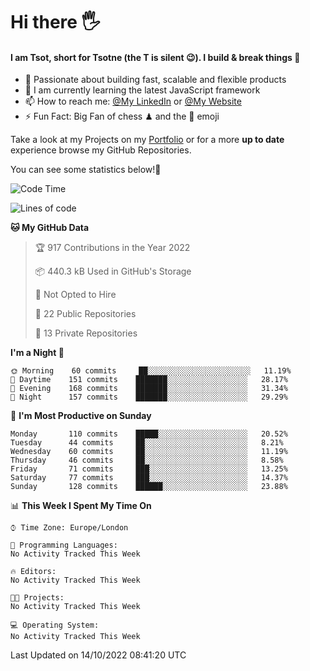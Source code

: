 # Hi there :raised_hand_with_fingers_splayed:
#### I am Tsot, short for Tsotne (the T is silent :wink:). I build & break things :space_invader:
- :telescope: Passionate about building fast, scalable and flexible products
- :seedling: I am currently learning the latest JavaScript framework 
- :mailbox: How to reach me: [@My LinkedIn](https://www.linkedin.com/in/tsotne-gvadzabia/) or [@My Website](https://tsotne.co.uk/contact)
- :zap: Fun Fact: Big Fan of chess ♟ and the 👾 emoji

Take a look at my Projects on my [Portfolio](https://tsotne.co.uk/) or for a more **up to date** experience browse my GitHub Repositories.

You can see some statistics below!:space_invader:
<!--START_SECTION:waka-->
![Code Time](http://img.shields.io/badge/Code%20Time-761%20hrs%202%20mins-blue)

![Lines of code](https://img.shields.io/badge/From%20Hello%20World%20I%27ve%20Written-624%20Thousand%20lines%20of%20code-blue)

**🐱 My GitHub Data** 

> 🏆 917 Contributions in the Year 2022
 > 
> 📦 440.3 kB Used in GitHub's Storage 
 > 
> 🚫 Not Opted to Hire
 > 
> 📜 22 Public Repositories 
 > 
> 🔑 13 Private Repositories  
 > 
**I'm a Night 🦉** 

```text
🌞 Morning    60 commits     ██░░░░░░░░░░░░░░░░░░░░░░░   11.19% 
🌆 Daytime    151 commits    ███████░░░░░░░░░░░░░░░░░░   28.17% 
🌃 Evening    168 commits    ███████░░░░░░░░░░░░░░░░░░   31.34% 
🌙 Night      157 commits    ███████░░░░░░░░░░░░░░░░░░   29.29%

```
📅 **I'm Most Productive on Sunday** 

```text
Monday       110 commits    █████░░░░░░░░░░░░░░░░░░░░   20.52% 
Tuesday      44 commits     ██░░░░░░░░░░░░░░░░░░░░░░░   8.21% 
Wednesday    60 commits     ██░░░░░░░░░░░░░░░░░░░░░░░   11.19% 
Thursday     46 commits     ██░░░░░░░░░░░░░░░░░░░░░░░   8.58% 
Friday       71 commits     ███░░░░░░░░░░░░░░░░░░░░░░   13.25% 
Saturday     77 commits     ███░░░░░░░░░░░░░░░░░░░░░░   14.37% 
Sunday       128 commits    ██████░░░░░░░░░░░░░░░░░░░   23.88%

```


📊 **This Week I Spent My Time On** 

```text
⌚︎ Time Zone: Europe/London

💬 Programming Languages: 
No Activity Tracked This Week

🔥 Editors: 
No Activity Tracked This Week

🐱‍💻 Projects: 
No Activity Tracked This Week

💻 Operating System: 
No Activity Tracked This Week

```


 Last Updated on 14/10/2022 08:41:20 UTC
<!--END_SECTION:waka-->
